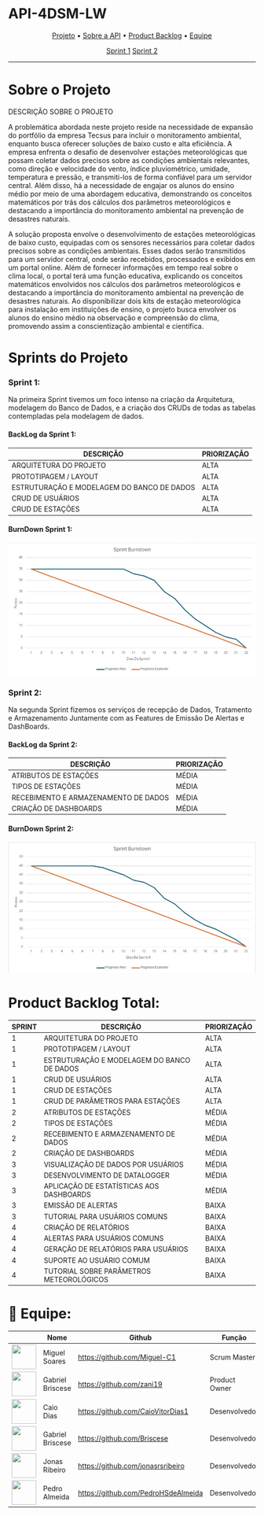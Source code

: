 # API-4DSM-LW

<p align="center">
 <a href="#sobre">Projeto</a> •
 <a href="#api">Sobre a API</a> • 
 <a href="#backlog">Product Backlog</a> • 
 <a href="#equipe">Equipe</a>
</p>

<p align="center">
 <a href="#s1">Sprint 1</a> 
 <a href="#s2">Sprint 2</a> 
</p>

<hr>

# Sobre o Projeto <a id="sobre"></a>

<p>DESCRIÇÃO SOBRE O PROJETO</p>

A problemática abordada neste projeto reside na necessidade de expansão do portfólio da empresa Tecsus para incluir o monitoramento ambiental, enquanto busca oferecer soluções de baixo custo e alta eficiência. A empresa enfrenta o desafio de desenvolver estações meteorológicas que possam coletar dados precisos sobre as condições ambientais relevantes, como direção e velocidade do vento, índice pluviométrico, umidade, temperatura e pressão, e transmiti-los de forma confiável para um servidor central. Além disso, há a necessidade de engajar os alunos do ensino médio por meio de uma abordagem educativa, demonstrando os conceitos matemáticos por trás dos cálculos dos parâmetros meteorológicos e destacando a importância do monitoramento ambiental na prevenção de desastres naturais.

A solução proposta envolve o desenvolvimento de estações meteorológicas de baixo custo, equipadas com os sensores necessários para coletar dados precisos sobre as condições ambientais. Esses dados serão transmitidos para um servidor central, onde serão recebidos, processados e exibidos em um portal online. Além de fornecer informações em tempo real sobre o clima local, o portal terá uma função educativa, explicando os conceitos matemáticos envolvidos nos cálculos dos parâmetros meteorológicos e destacando a importância do monitoramento ambiental na prevenção de desastres naturais. Ao disponibilizar dois kits de estação meteorológica para instalação em instituições de ensino, o projeto busca envolver os alunos do ensino médio na observação e compreensão do clima, promovendo assim a conscientização ambiental e científica.

# Sprints do Projeto <a id="api"></a>

### Sprint 1: <a id="s1"></a>

Na primeira Sprint tivemos um foco intenso na criação da Arquitetura, modelagem do Banco de Dados, e a criação dos CRUDs de todas as tabelas contempladas pela modelagem de dados.


####  BackLog da Sprint 1:
| DESCRIÇÃO                                  | PRIORIZAÇÃO |
| ------------------------------------------ | ----------- |
| ARQUITETURA DO PROJETO                     | ALTA        |
| PROTOTIPAGEM / LAYOUT                      | ALTA        |
| ESTRUTURAÇÃO E MODELAGEM DO BANCO DE DADOS | ALTA        |
| CRUD DE USUÁRIOS                           | ALTA        |
| CRUD DE ESTAÇÕES                           | ALTA        |


#### BurnDown Sprint 1:

<img src="./docs/SprintBurndown.jpg" alt="BurnDown">

### Sprint 2: <a id="s2"></a>

Na segunda Sprint fizemos os serviços de recepção de Dados, Tratamento e Armazenamento Juntamente com as Features de Emissão De Alertas e DashBoards. 

####  BackLog da Sprint 2:
| DESCRIÇÃO                                  | PRIORIZAÇÃO |
| ------------------------------------------ | ----------- |
| ATRIBUTOS DE ESTAÇÕES                      | MÉDIA       |
| TIPOS DE ESTAÇÕES                          | MÉDIA       |
| RECEBIMENTO E ARMAZENAMENTO DE DADOS       | MÉDIA       |
| CRIAÇÃO DE DASHBOARDS                      | MÉDIA       |


#### BurnDown Sprint 2:

<img src="./docs/SprintBurndown2.jpg" alt="BurnDown">


# Product Backlog Total: <a id="backlog"></a>

| SPRINT | DESCRIÇÃO                                  | PRIORIZAÇÃO |
| ------ | ------------------------------------------ | ----------- |
| 1      | ARQUITETURA DO PROJETO                     | ALTA        |
| 1      | PROTOTIPAGEM / LAYOUT                      | ALTA        |
| 1      | ESTRUTURAÇÃO E MODELAGEM DO BANCO DE DADOS | ALTA        |
| 1      | CRUD DE USUÁRIOS                           | ALTA        |
| 1      | CRUD DE ESTAÇÕES                           | ALTA        |
| 1      | CRUD DE PARÂMETROS PARA ESTAÇÕES           | ALTA        |
| 2      | ATRIBUTOS DE ESTAÇÕES                      | MÉDIA       |
| 2      | TIPOS DE ESTAÇÕES                          | MÉDIA       |
| 2      | RECEBIMENTO E ARMAZENAMENTO DE DADOS       | MÉDIA       |
| 2      | CRIAÇÃO DE DASHBOARDS                      | MÉDIA       |
| 3      | VISUALIZAÇÃO DE DADOS POR USUÁRIOS         | MÉDIA       |
| 3      | DESENVOLVIMENTO DE DATALOGGER              | MÉDIA       |
| 3      | APLICAÇÃO DE ESTATÍSTICAS AOS DASHBOARDS   | MÉDIA       |
| 3      | EMISSÃO DE ALERTAS                         | BAIXA       |
| 3      | TUTORIAL PARA USUÁRIOS COMUNS              | BAIXA       |
| 4      | CRIAÇÃO DE RELATÓRIOS                      | BAIXA       |
| 4      | ALERTAS PARA USUÁRIOS COMUNS               | BAIXA       |
| 4      | GERAÇÃO DE RELATÓRIOS PARA USUÁRIOS        | BAIXA       |
| 4      | SUPORTE AO USUÁRIO COMUM                   | BAIXA       |
| 4      | TUTORIAL SOBRE PARÂMETROS METEOROLÓGICOS   | BAIXA       |




# :busts_in_silhouette: Equipe: <a id="equipe"></a>
|                                                                                                                                                           | Nome             | Github                              | Função        |
| --------------------------------------------------------------------------------------------------------------------------------------------------------- | ---------------- | ----------------------------------- | ------------- |
| <a href="https://github.com/Miguel-C1"><img src ="https://avatars.githubusercontent.com/u/104818982?v=4" align="center" height="50" width="50"></a>       | Miguel Soares    | https://github.com/Miguel-C1        | Scrum Master  |
| <a href="https://github.com/zani19"><img src ="https://avatars.githubusercontent.com/u/111464795?v=4" align="center" height="50" width="50"></a>          | Gabriel Briscese | https://github.com/zani19           | Product Owner |
| <a href="https://github.com/CaioVitorDias1"><img src="https://avatars.githubusercontent.com/u/79228873?v=4" align="center" height="50" width="50"></a>    | Caio Dias        | https://github.com/CaioVitorDias1   | Desenvolvedor |
| <a href="https://github.com/Briscese"><img src="https://avatars.githubusercontent.com/u/83350007?v=4" align="center" height="50" width="50"></a>          | Gabriel Briscese | https://github.com/Briscese         | Desenvolvedor |
| <a href="https://github.com/jonasrsribeiro"><img src="https://avatars.githubusercontent.com/u/110861110?v=4" align="center" height="50" width="50"></a>   | Jonas Ribeiro    | https://github.com/jonasrsribeiro   | Desenvolvedor |
| <a href="https://github.com/PedroHSdeAlmeida"><img src="https://avatars.githubusercontent.com/u/106109294?v=4" align="center" height="50" width="50"></a> | Pedro Almeida    | https://github.com/PedroHSdeAlmeida | Desenvolvedor |
